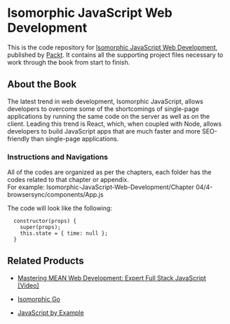 # Isomorphic JavaScript Web Development
This is the code repository for [Isomorphic JavaScript Web Development](https://www.packtpub.com/web-development/isomorphic-javascript-web-development?utm_source=github&utm_medium=repository&utm_campaign=9781785889769), published by [Packt](https://www.packtpub.com/). It contains all the supporting project files necessary to work through the book from start to finish.
## About the Book
The latest trend in web development, Isomorphic JavaScript, allows developers to overcome some of the shortcomings of single-page applications by running the same code on the server as well as on the client. Leading this trend is React, which, when coupled with Node, allows developers to build JavaScript apps that are much faster and more SEO-friendly than single-page applications.
### Instructions and Navigations
All of the codes are organized as per the chapters, each folder has the codes related to that chapter or appendix.                   
For example: Isomorphic-JavaScript-Web-Development/Chapter 04/4-browsersync/components/App.js

The code will look like the following:
```
  constructor(props) {
    super(props);
    this.state = { time: null };
  }
```

## Related Products
 
  
* [Mastering MEAN Web Development: Expert Full Stack JavaScript [Video]](https://www.packtpub.com/web-development/mastering-mean-web-development-expert-full-stack-javascript-video?utm_source=github&utm_medium=repository&utm_campaign=9781785882159)
  
  
* [Isomorphic Go](https://www.packtpub.com/web-development/isomorphic-go?utm_source=github&utm_medium=repository&utm_campaign=9781788394185)
  
  
* [JavaScript by Example](https://www.packtpub.com/web-development/javascript-example?utm_source=github&utm_medium=repository&utm_campaign=9781788293969)

